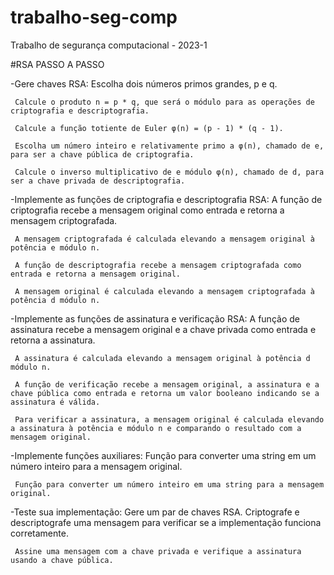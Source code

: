 # trabalho-seg-comp
Trabalho de segurança computacional - 2023-1

#RSA PASSO A PASSO

-Gere chaves RSA:
     Escolha dois números primos grandes, p e q.
     
     Calcule o produto n = p * q, que será o módulo para as operações de criptografia e descriptografia.
     
     Calcule a função totiente de Euler φ(n) = (p - 1) * (q - 1).
     
     Escolha um número inteiro e relativamente primo a φ(n), chamado de e, para ser a chave pública de criptografia.
     
     Calcule o inverso multiplicativo de e módulo φ(n), chamado de d, para ser a chave privada de descriptografia.
     

  -Implemente as funções de criptografia e descriptografia RSA:
     A função de criptografia recebe a mensagem original como entrada e retorna a mensagem criptografada.
     
     A mensagem criptografada é calculada elevando a mensagem original à potência e módulo n.
     
     A função de descriptografia recebe a mensagem criptografada como entrada e retorna a mensagem original.
     
     A mensagem original é calculada elevando a mensagem criptografada à potência d módulo n.


-Implemente as funções de assinatura e verificação RSA:
     A função de assinatura recebe a mensagem original e a chave privada como entrada e retorna a assinatura.
     
     A assinatura é calculada elevando a mensagem original à potência d módulo n.
     
     A função de verificação recebe a mensagem original, a assinatura e a chave pública como entrada e retorna um valor booleano indicando se a assinatura é válida.
     
     Para verificar a assinatura, a mensagem original é calculada elevando a assinatura à potência e módulo n e comparando o resultado com a mensagem original.
     

  -Implemente funções auxiliares:
     Função para converter uma string em um número inteiro para a mensagem original.
     
     Função para converter um número inteiro em uma string para a mensagem original.
     

 -Teste sua implementação:
     Gere um par de chaves RSA.
     Criptografe e descriptografe uma mensagem para verificar se a implementação funciona corretamente.
     
     Assine uma mensagem com a chave privada e verifique a assinatura usando a chave pública.
     
